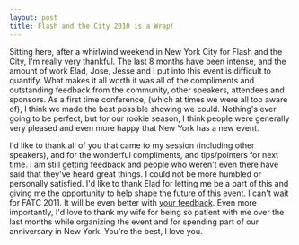 ```yaml
---
layout: post
title: Flash and the City 2010 is a Wrap!
---
```


Sitting here, after a whirlwind weekend in New York City for Flash and the City, I'm really very thankful. The last 8 months have been intense, and the amount of work Elad, Jose, Jesse and I put into this event is difficult to quantify. What makes it all worth it was all of the compliments and outstanding feedback from the community, other speakers, attendees and sponsors. As a first time conference, (which at times we were all too aware of), I think we made the best possible showing we could. Nothing's ever going to be perfect, but for our rookie season, I think people were generally very pleased and even more happy that New York has a new event.  

I'd like to thank all of you that came to my session (including other speakers), and for the wonderful compliments, and tips/pointers for next time. I am still getting feedback and people who weren't even there have said that they've heard great things. I could not be more humbled or personally satisfied.  I'd like to thank Elad for letting me be a part of this and giving me the opportunity to help shape the future of this event. I can't wait for FATC 2011. It will be even better with <a href="http://flashandthecity.com/survey">your feedback</a>. Even more importantly, I'd love to thank my wife for being so patient with me over the last months while organizing the event and for spending part of our anniversary in New York. You're the best, I love you.